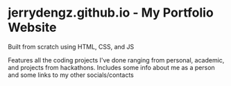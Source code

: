 # jerrydengz.github.io - My Portfolio Website

Built from scratch using HTML, CSS, and JS

Features all the coding projects I've done ranging from personal, academic, and projects from hackathons. 
Includes some info about me as a person and some links to my other socials/contacts

